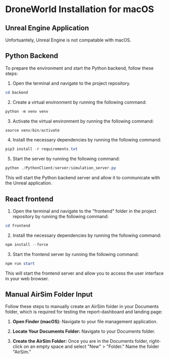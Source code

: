 # DroneWorld Installation for macOS

## Unreal Engine Application

Unfortuantely, Unreal Engine is not compatable with macOS.

## Python Backend

To prepare the environment and start the Python backend, follow these steps:

1. Open the terminal and navigate to the project repository.
```powershell
cd backend 
```

2. Create a virtual environment by running the following command:

```powershell
python -m venv venv
```

3. Activate the virtual environment by running the following command:

```powershell
source venv/bin/activate
```

4. Install the necessary dependencies by running the following command:

```powershell
pip3 install -r requirements.txt
```

5. Start the server by running the following command:

```powershell
python ./PythonClient/server/simulation_server.py
```

This will start the Python backend server and allow it to communicate with the Unreal application.

## React frontend

1. Open the terminal and navigate to the "frontend" folder in the project repository by running the following command:
``` powershell
cd frontend
```
2. Install the necessary dependencies by running the following command:

``` powershell
npm install --force
```
3. Start the frontend server by running the following command:

```powershell
npm run start
```
This will start the frontend server and allow you to access the user interface in your web browser.

## Manual AirSim Folder Input

Follow these steps to manually create an AirSim folder in your Documents folder, which is required for testing the report-dashboard and landing page:

1. **Open Finder (macOS):** Navigate to your file management application.

2. **Locate Your Documents Folder:** Navigate to your Documents folder.

3. **Create the AirSim Folder:** Once you are in the Documents folder, right-click on an empty space and select "New" > "Folder." Name the folder "AirSim."



